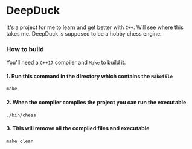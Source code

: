 # DeepDuck
It's a project for me to learn and get better with `C++`. Will see where this takes me. DeepDuck is supposed to be a hobby chess engine.

### How to build
You'll need a `C++17` compiler and `Make` to build it.

#### 1. Run this command in the directory which contains the `Makefile`
```
make
```
#### 2. When the complier compiles the project you can run the executable
```
./bin/chess
```
#### 3. This will remove all the compiled files and executable
```
make clean
```
